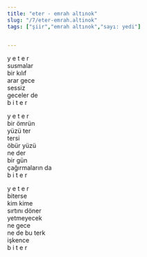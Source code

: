 ```yaml
---
title: "eter - emrah altınok"
slug: "/7/eter-emrah.altinok"
tags: ["şiir","emrah altınok","sayı: yedi"]


---
```

y e t e r    
susmalar  
bir kılıf  
arar gece  
sessiz  
geceler de  
b i t e r

y e t e r  
bir ömrün  
yüzü ter  
tersi  
öbür yüzü  
ne der  
bir gün  
çağırmaların da  
b i t e r

y e t e r  
biterse  
kim kime  
sırtını döner  
yetmeyecek  
ne gece  
ne de bu terk  
işkence  
b i t e r
